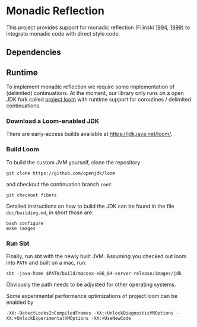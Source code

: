Monadic Reflection
==================
This project provides support for monadic reflection (Filinski [1994](https://dl.acm.org/citation.cfm?id=178047), [1999](https://doi.org/10.1145/292540.292557))
to integrate monadic code with direct style code.

Dependencies
------------
## Runtime
To implement monadic reflection we require some implementation of
(delimited) continuations. At the moment, our library only runs on
a open JDK fork called [project loom](http://cr.openjdk.java.net/~rpressler/loom/Loom-Proposal.html) with runtime support for coroutines / delimited continuations.

### Download a Loom-enabled JDK
There are early-access builds available at <https://jdk.java.net/loom/>.

### Build Loom

To build the custom JVM yourself, clone the repository
```
git clone https://github.com/openjdk/loom
```

and checkout the continuation branch `cont`:
```
git checkout fibers
```

Detailed instructions on how to build the JDK can be found in the
file `doc/building.md`, in short those are:
```
bash configure
make images
```

### Run Sbt

Finally, run sbt with the newly built JVM. Assuming you checked out
loom into `PATH` and built on a mac, run:
```
sbt -java-home $PATH/build/macosx-x86_64-server-release/images/jdk
```
Obviously the path needs to be adjusted for other operating systems.

Some experimental performance optimizations of project loom can be enabled by
```
-XX:-DetectLocksInCompiledFrames -XX:+UnlockDiagnosticVMOptions -XX:+UnlockExperimentalVMOptions -XX:+UseNewCode
```
